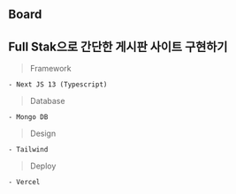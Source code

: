 ## Board

## Full Stak으로 간단한 게시판 사이트 구현하기

> Framework

    - Next JS 13 (Typescript)

> Database

    - Mongo DB

> Design

    - Tailwind

> Deploy

    - Vercel